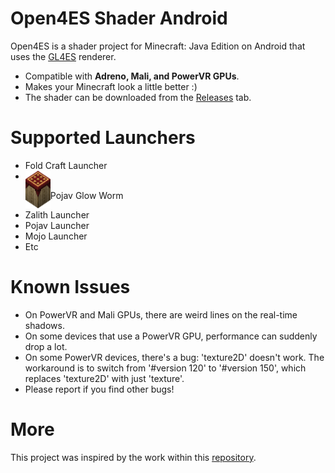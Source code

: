 # Open4ES Shader Android
Open4ES is a shader project for Minecraft: Java Edition on Android that uses the [GL4ES](https://github.com/PojavLauncherTeam/gl4es-114-extra) renderer.

- Compatible with **Adreno, Mali, and PowerVR GPUs**.
- Makes your Minecraft look a little better :)
- The shader can be downloaded from the [Releases](https://github.com/AnikyMX/Open4ES-Shader-Android/releases) tab.

# Supported Launchers
- Fold Craft Launcher
- <img src="https://github.com/PojavLauncherTeam/PojavLauncher/blob/v3_openjdk/app_pojavlauncher/src/main/assets/pojavlauncher.png" align="left" width="40" height="60" alt="PojavLauncher logo">
Pojav Glow Worm
- Zalith Launcher
- Pojav Launcher
- Mojo Launcher
- Etc

# Known Issues
- On PowerVR and Mali GPUs, there are weird lines on the real-time shadows.
- On some devices that use a PowerVR GPU, performance can suddenly drop a lot.
- On some PowerVR devices, there's a bug: 'texture2D' doesn't work. The workaround is to switch from '#version 120' to '#version 150', which replaces 'texture2D' with just 'texture'.
- Please report if you find other bugs!

# More
This project was inspired by the work within this [repository](https://github.com/Open4Es/Open4Es-Shader-Android).
